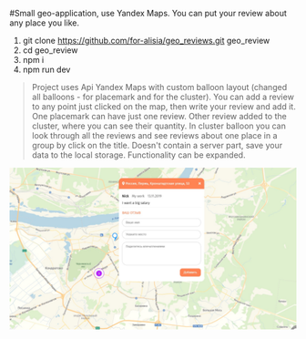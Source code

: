 #Small geo-application, use Yandex Maps. You can put your review about any place you like.

1. git clone https://github.com/for-alisia/geo_reviews.git geo_review
2. cd geo_review
3. npm i
4. npm run dev

> Project uses Api Yandex Maps with custom balloon layout (changed all balloons - for placemark and for the cluster).
> You can add a review to any point just clicked on the map, then write your review and add it.
> One placemark can have just one review. Other review added to the cluster, where you can see their quantity.
> In cluster balloon you can look through all the reviews and see reviews about one place in a group by click on the title.
> Doesn't contain a server part, save your data to the local storage.
> Functionality can be expanded.

![Screenshot](https://github.com/for-alisia/geo_reviews/blob/custom/src/img/Screenshot_1.jpg)
